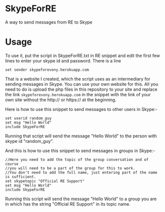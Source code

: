 # SkypeForRE
A way to send messages from RE to Skype

# Usage
To use it, put the script in SkypeForRE.txt in RE snippet and edit the first few lines to enter your skype id and password. There is a line
  
<code>set sender skypeforevony.herokuapp.com</code>

That is a website I created, which the script uses as an intermediary for sending messages in Skype. You can use your own website for this. All you need to do is upload the php files in this repository to your site and replace the link <code>skypeforevony.herokuapp.com</code> in the snippet with the link of your own site without the http:// or https:// at the beginning.
  
Here is how to use this snippet to send messages to other users in Skype:-

```
set userid random_guy
set msg "Hello World"
include SkypeForRE
```
Running that script will send the message "Hello World" to the person with skype id "random_guy".

And this is how to use this snippet to send messages in groups in Skype:-
```
//Here you need to add the topic of the group conversation and of course 
//you will need to be a part of the group for this to work. 
//You don't need to add the full name, just entering part of the name is sufficient.
set skypetopic "Official RE Support"
set msg "Hello World"
include SkypeForRE
```

Running this script will send the message "Hello World" to a group you are in which has the string "Official RE Support" in its topic name.
